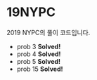 # 19NYPC
2019 NYPC의 풀이 코드입니다.

 - prob 3 **Solved!**
 - prob 4 **Solved!**
 - prob 5 **Solved!**
 - prob 15 **Solved!**